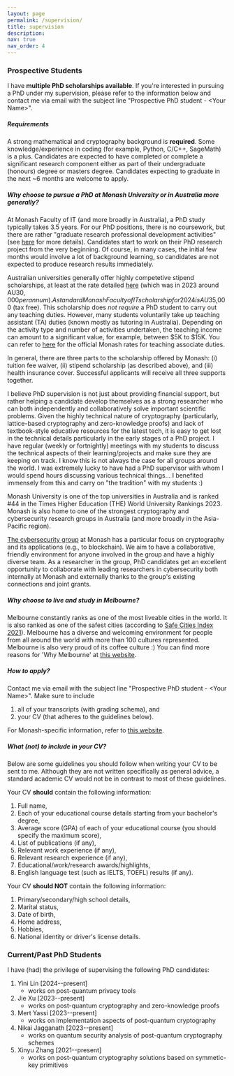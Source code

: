 ```yaml
---
layout: page
permalink: /supervision/
title: supervision
description:
nav: true
nav_order: 4
---
```



### Prospective Students

I have **multiple PhD scholarships available**. If you're interested in pursuing a PhD under my supervision, please refer to the information below and contact me via email with the subject line "Prospective PhD student - \<Your Name\>". 


##### Requirements

A strong mathematical and cryptography background is **required**. Some knowledge/experience in coding (for example, Python, C/C++, SageMath) is a plus. Candidates are expected to have completed or complete a significant research component either as part of their undergraduate (honours) degree or masters degree. Candidates expecting to graduate in the next ~6 months are welcome to apply.



##### Why choose to pursue a PhD at Monash University or in Australia more generally?

At Monash Faculty of IT (and more broadly in Australia), a PhD study typically takes 3.5 years. For our PhD positions, there is no coursework, but there are rather "graduate research professional development activities" (see [here](https://handbook.monash.edu/2024/courses/0190) for more details). Candidates start to work on their PhD research project from the very beginning. Of course, in many cases, the initial few months would involve a lot of background learning, so candidates are not expected to produce research results immediately.

Australian universities generally offer highly competetive stipend scholarships, at least at the rate detailed [here](https://www.education.gov.au/research-block-grants/research-training-program) (which was in 2023 around AU$30,000 per annum). A standard Monash Faculty of IT scholarship for 2024 is AU$35,000 (tax free). This scholarship does *not require* a PhD student to carry out any teaching duties. However, many students voluntarily take up teaching assistant (TA) duties (known mostly as tutoring in Australia). Depending on the activity type and number of activities undertaken, the teaching income can amount to a significant value, for example, between $5K to $15K. You can refer to [here](https://www.monash.edu/enterprise-agreements/staff-salary-rates/teaching-associate-and-casual-academic-research-assistant) for the official Monash rates for teaching associate duties. 

In general, there are three parts to the scholarship offered by Monash: (i) tuition fee waiver, (ii) stipend scholarship (as described above), and (iii) health insurance cover. Successful applicants will receive all three supports together.

I believe PhD supervision is not just about providing financial support, but rather helping a candidate develop themselves as a strong researcher who can both independently and collaboratively solve important scientific problems. Given the highly technical nature of cryptography (particularly, lattice-based cryptography and zero-knowledge proofs) and lack of textbook-style educative resources for the latest tech, it is easy to get lost in the technical details particularly in the early stages of a PhD project. I have regular (weekly or fortnightly) meetings with my students to discuss the technical aspects of their learning/projects and make sure they are keeping on track. I know this is not always the case for all groups around the world. I was extremely lucky to have had a PhD supervisor with whom I would spend hours discussing various technical things... I benefited immensely from this and carry on "the tradition" with my students :) 

Monash University is one of the top universities in Australia and is ranked #44 in the Times Higher Education (THE) World University Rankings 2023. Monash is also home to one of the strongest cryptography and cybersecurity research groups in Australia (and more broadly in the Asia-Pacific region). 

[The cybersecurity group](https://www.monash.edu/it/ssc/cybersecurity) at Monash has a particular focus on cryptography and its applications (e.g., to blockchain). We aim to have a collaborative, friendly environment for anyone involved in the group and have a highly diverse team. As a researcher in the group, PhD candidates get an excellent opportunity to collaborate with leading researchers in cybersecurity both internally at Monash and externally thanks to the group's existing connections and joint grants.


##### Why choose to live and study in Melbourne?

Melbourne constantly ranks as one of the most liveable cities in the world. It is also ranked as one of the safest cities (according to [Safe Cities Index 2021](https://safecities.economist.com/safe-cities-2021-whitepaper/)). Melbourne has a diverse and welcoming environment for people from all around the world with more than 100 cultures represented. Melbourne is also very proud of its coffee culture :) You can find more reasons for 'Why Melbourne' at [this website](https://liveinmelbourne.vic.gov.au/discover/melbourne-victoria/why-melbourne).


##### How to apply?

Contact me via email with the subject line "Prospective PhD student - \<Your Name\>". Make sure to include 
1. all of your transcripts (with grading schema), and 
2. your CV (that adheres to the guidelines below).

For Monash-specific information, refer to [this website](https://www.monash.edu/graduate-research/study/apply).


##### What (not) to include in your CV?

Below are some guidelines you should follow when writing your CV to be sent to me. Although they are not written specifically as general advice, a standard academic CV would not be in contrast to most of these guidelines.

Your CV **should** contain the following information:
1. Full name,
2. Each of your educational course details starting from your bachelor's degree,
3. Average score (GPA) of each of your educational course (you should specify the maximum score),
4. List of publications (if any),
5. Relevant work experience (if any),
6. Relevant research experience (if any),
7. Educational/work/research awards/highlights,
8. English language test (such as IELTS, TOEFL) results (if any).

Your CV **should NOT** contain the following information:
1. Primary/secondary/high school details,
2. Marital status,
3. Date of birth,
4. Home address,
5. Hobbies,
6. National identity or driver's license details.



### Current/Past PhD Students

I have (had) the privilege of supervising the following PhD candidates:

1. Yini Lin \[2024--present\]
	- works on post-quantum privacy tools
1. Jie Xu \[2023--present\]
	- works on post-quantum cryptography and zero-knowledge proofs
1. Mert Yassi \[2023--present\]
	- works on implementation aspects of post-quantum cryptography
1. Nikai Jagganath \[2023--present\]
	- works on quantum security analysis of post-quantum cryptography schemes 
1. Xinyu Zhang \[2021--present\]
	- works on post-quantum cryptography solutions based on symmetic-key primitives
